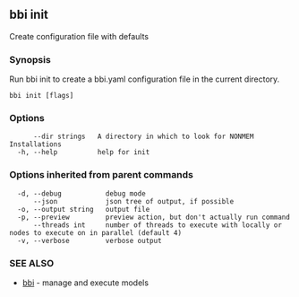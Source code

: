 ## bbi init

Create configuration file with defaults

### Synopsis

Run bbi init to create a bbi.yaml configuration file in the current directory.
 

```
bbi init [flags]
```

### Options

```
      --dir strings   A directory in which to look for NONMEM Installations
  -h, --help          help for init
```

### Options inherited from parent commands

```
  -d, --debug           debug mode
      --json            json tree of output, if possible
  -o, --output string   output file
  -p, --preview         preview action, but don't actually run command
      --threads int     number of threads to execute with locally or nodes to execute on in parallel (default 4)
  -v, --verbose         verbose output
```

### SEE ALSO

* [bbi](bbi.md)	 - manage and execute models

